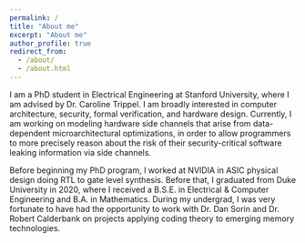 ```yaml
---
permalink: /
title: "About me"
excerpt: "About me"
author_profile: true
redirect_from: 
  - /about/
  - /about.html
---
```


I am a PhD student in Electrical Engineering at Stanford University, where I am advised by Dr. Caroline Trippel. I am broadly interested in computer architecture, security, formal verification, and hardware design. Currently, I am working on modeling hardware side channels that arise from data-dependent microarchitectural optimizations, in order to allow programmers to more precisely reason about the risk of their security-critical software leaking information via side channels.

Before beginning my PhD program, I worked at NVIDIA in ASIC physical design doing RTL to gate level synthesis. Before that, I graduated from Duke University in 2020, where I received a B.S.E. in Electrical & Computer Engineering and B.A. in Mathematics. During my undergrad, I was very fortunate to have had the opportunity to work with Dr. Dan Sorin and Dr. Robert Calderbank on projects applying coding theory to emerging memory technologies. 
